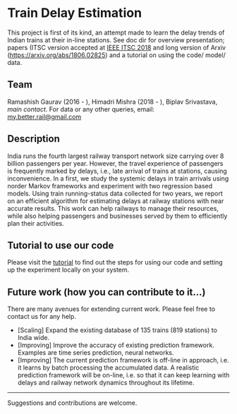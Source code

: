 # Train Delay Estimation
This project is first of its kind, an attempt made to learn the delay trends of
Indian trains at their in-line stations. See doc dir for overview presentation;
papers (ITSC version accepted at [IEEE ITSC 2018](http://www.ieee-itsc2018.org) and
long version of Arxiv (https://arxiv.org/abs/1806.02825) and a tutorial on using
the code/ model/ data.

## Team
Ramashish Gaurav (2016 - ),
Himadri Mishra (2018 - ),
Biplav Srivastava, *main contact*.
For data or any other queries, email: my.better.rail@gmail.com

## Description
India runs the fourth largest railway transport network size carrying
over 8 billion passengers per year. However, the travel experience of
passengers is frequently marked by delays, i.e., late arrival of trains at
stations, causing inconvenience. In a first, we study the systemic delays
in train arrivals using norder Markov frameworks and experiment with two
regression based models. Using train running-status data collected for two
years, we report on an efficient algorithm for estimating delays at
railway stations with near accurate results. This work can help
railways to manage their resources, while also helping passengers
and businesses served by them to efficiently plan their activities.

## Tutorial to use our code
Please visit the [tutorial](
https://github.com/R-Gaurav/train-delay-estimation/blob/master/doc/Tutorial.md)
to find out the steps for using our code and setting up the experiment locally on
your system.

## Future work (how you can contribute to it...)
There are many avenues for extending current work. Please feel free to
contact us for any help.

- [Scaling] Expand the existing database of 135 trains (819 stations) to India wide.
- [Improving] Improve the accuracy of existing prediction framework. Examples are
time series prediction, neural networks.
- [Improving] The current prediction framework is off-line in approach, i.e. it learns by
batch processing the accumulated data. A realistic prediction framework will be
on-line, i.e. so that it can  keep learning with delays and railway network dynamics
throughout its lifetime.

--------
Suggestions and contributions are welcome.

